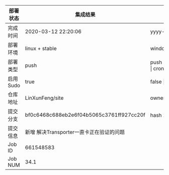部署状态 | 集成结果 | 参考值
---|---|---
完成时间 | 2020-03-12 22:20:06 | yyyy-mm-dd hh:mm:ss
部署环境 | linux + stable | window \| linux + stable
部署类型 | push | push \| pull_request \| api \| cron
启用Sudo | true | false \| true
仓库地址 | LinXunFeng/site | owner_name/repo_name
提交分支 | bf0c6468c688eb2e6f04b5065c3761ff927cc20f | hash 16位
提交信息 | 新增 解决Transporter一直卡正在验证的问题 |
Job ID   | 661548583 |
Job NUM  | 34.1 |
